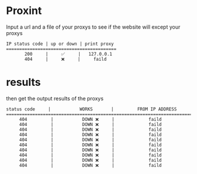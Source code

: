 # Proxint
Input a url and a file of your proxys to see if the website will except your proxys

```
IP status code | up or down | print proxy
==========================================
       200     |     ✅️     |   127.0.0.1
       404     |     ❌️     |     faild
```

# results
then get the output results of the proxys

```
status code     |           WORKS       |         FROM IP ADDRESS
=================================================================================
     404         |           DOWN ❌     |             faild
     404         |           DOWN ❌     |             faild
     404         |           DOWN ❌     |             faild
     404         |           DOWN ❌     |             faild
     404         |           DOWN ❌     |             faild
     404         |           DOWN ❌     |             faild
     404         |           DOWN ❌     |             faild
     404         |           DOWN ❌     |             faild
     404         |           DOWN ❌     |             faild
     404         |           DOWN ❌     |             faild
 ```
